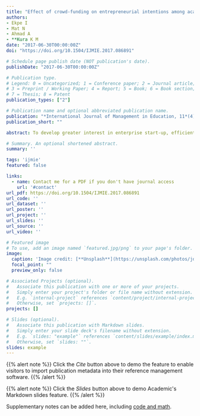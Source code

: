```yaml
---
title: "Effect of crowd-funding on entrepreneurial intentions among academic staff of Nigerian universities"
authors:
- Ekpe I
- Mat N
- Ahmad A
- **Kura K M
date: "2017-06-30T00:00:00Z"
doi: "https://doi.org/10.1504/IJMIE.2017.086891"

# Schedule page publish date (NOT publication's date).
publishDate: "2017-06-30T00:00:00Z"

# Publication type.
# Legend: 0 = Uncategorized; 1 = Conference paper; 2 = Journal article;
# 3 = Preprint / Working Paper; 4 = Report; 5 = Book; 6 = Book section;
# 7 = Thesis; 8 = Patent
publication_types: ["2"]

# Publication name and optional abbreviated publication name.
publication: "*International Journal of Management in Education, 11*(4), 367-380"
publication_short: ""

abstract: To develop greater interest in enterprise start-up, efficient corporate management among adults and effective enterprise finance strategy among policy-makers,this study was conducted to examine the level of awareness of crowd-funding model and its effect on entrepreneurial intentions among Nigerian university lecturers. With a survey, data were collected from 217 lecturers at three universities in north, east and west regions of Nigeria. Employing descriptive statistics and partial least square (Smart PLS-SEM) methods, data were analysed. Among others, we found that most of the lecturers were not aware of crowd-funding as a novel model for enterprise financing. We also discovered that crowd-funding has a significant positive relationship with entrepreneurial intentions. Therefore, it was recommended that the government and university management should draft appropriate strategies (e.g. inclusion in syllabus) that will engender greater awareness and adoption of crowd-funding, especially among entrepreneurial educators and students, for enterprise creation and development in the country.

# Summary. An optional shortened abstract.
summary: ''

tags: 'ijmie'
featured: false

links:
  - name: Contact me for a PDF if you don't have journal access
    url: '#contact'
url_pdf: https://doi.org/10.1504/IJMIE.2017.086891
url_code: ''
url_dataset: ''
url_poster: ''
url_project: ''
url_slides: ''
url_source: ''
url_video: ''

# Featured image
# To use, add an image named `featured.jpg/png` to your page's folder. 
image:
  caption: 'Image credit: [**Unsplash**](https://unsplash.com/photos/jdD8gXaTZsc)'
  focal_point: ""
  preview_only: false

# Associated Projects (optional).
#   Associate this publication with one or more of your projects.
#   Simply enter your project's folder or file name without extension.
#   E.g. `internal-project` references `content/project/internal-project/index.md`.
#   Otherwise, set `projects: []`.
projects: []

# Slides (optional).
#   Associate this publication with Markdown slides.
#   Simply enter your slide deck's filename without extension.
#   E.g. `slides: "example"` references `content/slides/example/index.md`.
#   Otherwise, set `slides: ""`.
slides: example
---
```


{{% alert note %}}
Click the *Cite* button above to demo the feature to enable visitors to import publication metadata into their reference management software.
{{% /alert %}}

{{% alert note %}}
Click the *Slides* button above to demo Academic's Markdown slides feature.
{{% /alert %}}

Supplementary notes can be added here, including [code and math](https://sourcethemes.com/academic/docs/writing-markdown-latex/).
